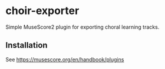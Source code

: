 # choir-exporter

Simple MuseScore2 plugin for exporting choral learning tracks.

## Installation

See https://musescore.org/en/handbook/plugins
